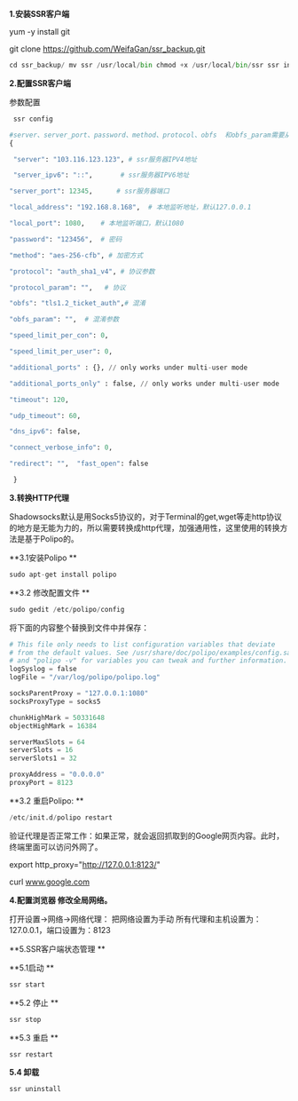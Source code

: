 **1.安装SSR客户端**

yum -y install git 

git clone https://github.com/WeifaGan/ssr_backup.git

```python
cd ssr_backup/ mv ssr /usr/local/bin chmod +x /usr/local/bin/ssr ssr install 
```

**2.配置SSR客户端**

参数配置 

```python
 ssr config 
```

```python
#server、server_port、password、method、protocol、obfs  和obfs_param需要从服务商那边获取 
{ 

 "server": "103.116.123.123", # ssr服务器IPV4地址 

 "server_ipv6": "::",       # ssr服务器IPV6地址  

"server_port": 12345,      # ssr服务器端口  

"local_address": "192.168.8.168",  # 本地监听地址，默认127.0.0.1  

"local_port": 1080,    # 本地监听端口，默认1080  

"password": "123456",  # 密码  

"method": "aes-256-cfb", # 加密方式  

"protocol": "auth_sha1_v4", # 协议参数

"protocol_param": "",   # 协议  

"obfs": "tls1.2_ticket_auth",# 混淆  

"obfs_param": "",  # 混淆参数  

"speed_limit_per_con": 0,  

"speed_limit_per_user": 0,  

"additional_ports" : {}, // only works under multi-user mode 

"additional_ports_only" : false, // only works under multi-user mode  

"timeout": 120,  

"udp_timeout": 60,  

"dns_ipv6": false,  

"connect_verbose_info": 0,  

"redirect": "",  "fast_open": false 

 } 
```

**3.转换HTTP代理** 

Shadowsocks默认是用Socks5协议的，对于Terminal的get,wget等走http协议的地方是无能为力的，所以需要转换成http代理，加强通用性，这里使用的转换方法是基于Polipo的。 

**3.1安装Polipo **

```python
sudo apt-get install polipo      
```

**3.2 修改配置文件 **

```python
sudo gedit /etc/polipo/config    
```

将下面的内容整个替换到文件中并保存： 

```python
# This file only needs to list configuration variables that deviate
# from the default values. See /usr/share/doc/polipo/examples/config.sample
# and "polipo -v" for variables you can tweak and further information.
logSyslog = false
logFile = "/var/log/polipo/polipo.log"

socksParentProxy = "127.0.0.1:1080"
socksProxyType = socks5

chunkHighMark = 50331648
objectHighMark = 16384

serverMaxSlots = 64
serverSlots = 16
serverSlots1 = 32

proxyAddress = "0.0.0.0"
proxyPort = 8123
```

 **3.2 重启Polipo: **

```python
/etc/init.d/polipo restart 
```

验证代理是否正常工作：如果正常，就会返回抓取到的Google网页内容。此时，终端里面可以访问外网了。 

export http_proxy="http://127.0.0.1:8123/" 

curl www.google.com 

**4.配置浏览器 修改全局网络。** 

打开设置->网络->网络代理： 把网络设置为手动 所有代理和主机设置为：127.0.0.1，端口设置为：8123 

**5.SSR客户端状态管理 **

**5.1启动 **

```python
ssr start 
```

**5.2 停止 **

```python
ssr stop 
```

**5.3 重启 **

```python
ssr restart 
```

**5.4 卸载**

```python
ssr uninstall
```

